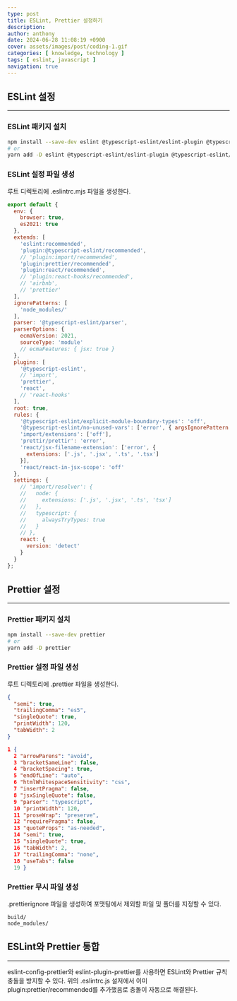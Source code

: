 ```yaml
---
type: post
title: ESLint, Prettier 설정하기
description:
author: anthony
date: 2024-06-28 11:08:19 +0900
cover: assets/images/post/coding-1.gif
categories: [ knowledge, technology ]
tags: [ eslint, javascript ]
navigation: true
---
```


## ESLint 설정

____



### ESLint 패키지 설치

```bash
npm install --save-dev eslint @typescript-eslint/eslint-plugin @typescript-eslint/parser eslint-config-prettier eslint-plugin-react eslint-plugin-react-hooks eslint-plugin-prettier
# or
yarn add -D eslint @typescript-eslint/eslint-plugin @typescript-eslint/parser eslint-config-prettier eslint-plugin-react-hooks eslint-plugin-prettier
```

### ESLint 설정 파일 생성

루트 디렉토리에 .eslintrc.mjs 파일을 생성한다.

```javascript
export default {
  env: {
    browser: true,
    es2021: true
  },
  extends: [
    'eslint:recommended',
    'plugin:@typescript-eslint/recommended',
    // 'plugin:import/recommended',
    'plugin:prettier/recommended',
    'plugin:react/recommended',
    // 'plugin:react-hooks/recommended',
    // 'airbnb',
    // 'prettier'
  ],
  ignorePatterns: [
    'node_modules/'
  ],
  parser: '@typescript-eslint/parser',
  parserOptions: {
    ecmaVersion: 2021,
    sourceType: 'module'
    // ecmaFeatures: { jsx: true }
  },
  plugins: [
    '@typescript-eslint',
    // 'import',
    'prettier',
    'react',
    // 'react-hooks'
  ],
  root: true,
  rules: {
    '@typescript-eslint/explicit-module-boundary-types': 'off',
    '@typescript-eslint/no-unused-vars': ['error', { argsIgnorePattern: '^_' }],
    'import/extensions': ['off'],
    'prettir/prettir': 'error',
    'react/jsx-filename-extension': ['error', {
      extensions: ['.js', '.jsx', '.ts', '.tsx']
    }],
    'react/react-in-jsx-scope': 'off'
  },
  settings: {
    // 'import/resolver': {
    //   node: {
    //     extensions: ['.js', '.jsx', '.ts', 'tsx']
    //   },
    //   typescript: {
    //     alwaysTryTypes: true
    //   }
    // },
    react: {
      version: 'detect'
    }
  }
};
```

## Prettier 설정

____

### Prettier 패키지 설치

```bash
npm install --save-dev prettier
# or
yarn add -D prettier
```

### Prettier 설정 파일 생성

루트 디렉토리에 .prettier 파일을 생성한다.

```json
{
  "semi": true,
  "trailingComma": "es5",
  "singleQuote": true,
  "printWidth": 120,
  "tabWidth": 2
}

1 {
  2 "arrowParens": "avoid",
  3 "bracketSameLine": false,
  4 "bracketSpacing": true,
  5 "endOfLine": "auto",
  6 "htmlWhitespaceSensitivity": "css",
  7 "insertPragma": false,
  8 "jsxSingleQuote": false,
  9 "parser": "typescript",
  10 "printWidth": 120,
  11 "proseWrap": "preserve",
  12 "requirePragma": false,
  13 "quoteProps": "as-needed",
  14 "semi": true,
  15 "singleQuote": true,
  16 "tabWidth": 2,
  17 "trailingComma": "none",
  18 "useTabs": false
  19 }
```

### Prettier 무시 파일 생성

.prettierignore 파일을 생성하여 포맷팅에서 제외할 파일 및 폴더를 지정할 수 있다.

```text
build/
node_modules/
```

## ESLint와 Prettier 통합

____

eslint-config-prettier와 eslint-plugin-prettier를 사용하면 ESLint와 Prettier 규칙 충돌을 방지할 수 있다. 위의 .eslintrc.js 설저에서
이미 plugin:prettier/recommended를 추가했음로 충돌이 자동으로 해결된다.
